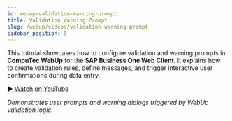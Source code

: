 ```yaml
---
id: webup-validation-warning-prompt
title: Validation Warning Prompt
slug: /webup/videos/validation-warning-prompt
sidebar_position: 5
---
```


This tutorial showcases how to configure validation and warning prompts in **CompuTec WebUp** for the **SAP Business One Web Client**. It explains how to create validation rules, define messages, and trigger interactive user confirmations during data entry.

[▶ Watch on YouTube](https://youtu.be/2CcmJlgOAb8)

*Demonstrates user prompts and warning dialogs triggered by WebUp validation logic.*